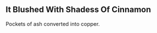 It Blushed With Shadess Of Cinnamon
-----------------------------------
Pockets of ash converted into copper.  
